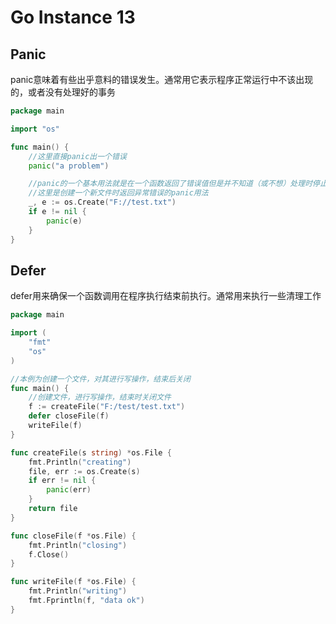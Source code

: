 # Go Instance 13

<!--more-->
## Panic
panic意味着有些出乎意料的错误发生。通常用它表示程序正常运行中不该出现的，或者没有处理好的事务
```go
package main

import "os"

func main() {
	//这里直接panic出一个错误
	panic("a problem")

	//panic的一个基本用法就是在一个函数返回了错误值但是并不知道（或不想）处理时停止运行
	//这里是创建一个新文件时返回异常错误的panic用法
	_, e := os.Create("F://test.txt")
	if e != nil {
		panic(e)
	}
}
```
## Defer
defer用来确保一个函数调用在程序执行结束前执行。通常用来执行一些清理工作
```go
package main

import (
	"fmt"
	"os"
)

//本例为创建一个文件，对其进行写操作，结束后关闭
func main() {
	//创建文件，进行写操作，结束时关闭文件
	f := createFile("F:/test/test.txt")
	defer closeFile(f)
	writeFile(f)
}

func createFile(s string) *os.File {
	fmt.Println("creating")
	file, err := os.Create(s)
	if err != nil {
		panic(err)
	}
	return file
}

func closeFile(f *os.File) {
	fmt.Println("closing")
	f.Close()
}

func writeFile(f *os.File) {
	fmt.Println("writing")
	fmt.Fprintln(f, "data ok")
}
```
